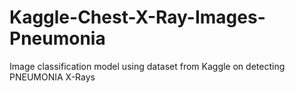 # Kaggle-Chest-X-Ray-Images-Pneumonia
Image classification model using dataset from Kaggle on detecting PNEUMONIA X-Rays
